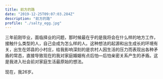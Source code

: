 ```yaml
---
title: 前方的路
date: "2019-12-25T09:07:03.284Z"
description: "前方的路"
profile: "./salty_egg.jpg"
---
```


三年前刚毕业，面临择业的问题，那时候最在乎的是我将会在什么样的地方工作，接触什么类型的人，自己会成为怎么样的人。这种想法的起源和出生成长的环境有关，出生在郊县的小村庄，给我影响深刻的是农村人因生活的压力而表现出各种矛盾的常态，直接导致现在的我对家庭婚姻有点后怕—后怕亲密关系产生的矛盾。这是我进入社会前对家庭生活最原始的想法。

现在，我26岁。
